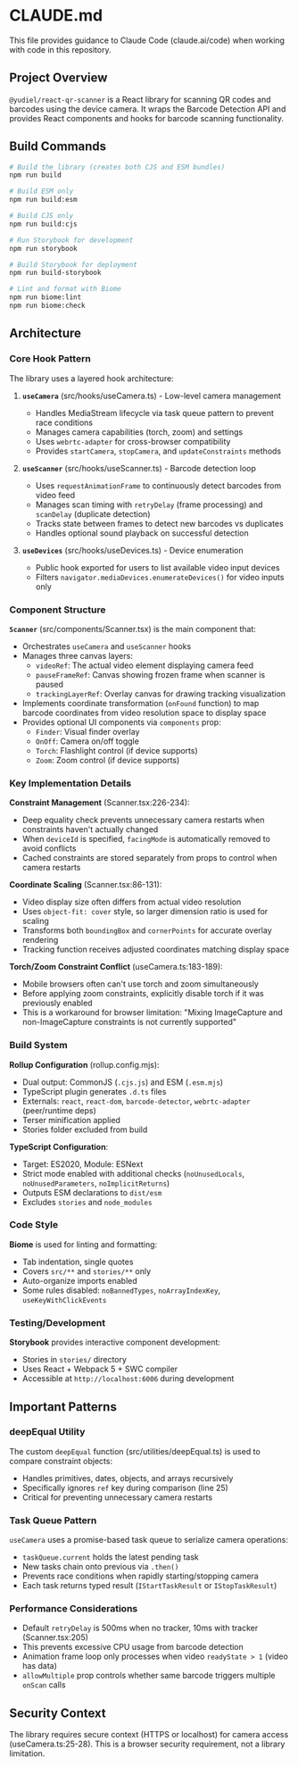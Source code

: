 # CLAUDE.md

This file provides guidance to Claude Code (claude.ai/code) when working with code in this repository.

## Project Overview

`@yudiel/react-qr-scanner` is a React library for scanning QR codes and barcodes using the device camera. It wraps the Barcode Detection API and provides React components and hooks for barcode scanning functionality.

## Build Commands

```bash
# Build the library (creates both CJS and ESM bundles)
npm run build

# Build ESM only
npm run build:esm

# Build CJS only
npm run build:cjs

# Run Storybook for development
npm run storybook

# Build Storybook for deployment
npm run build-storybook

# Lint and format with Biome
npm run biome:lint
npm run biome:check
```

## Architecture

### Core Hook Pattern

The library uses a layered hook architecture:

1. **`useCamera`** (src/hooks/useCamera.ts) - Low-level camera management
   - Handles MediaStream lifecycle via task queue pattern to prevent race conditions
   - Manages camera capabilities (torch, zoom) and settings
   - Uses `webrtc-adapter` for cross-browser compatibility
   - Provides `startCamera`, `stopCamera`, and `updateConstraints` methods

2. **`useScanner`** (src/hooks/useScanner.ts) - Barcode detection loop
   - Uses `requestAnimationFrame` to continuously detect barcodes from video feed
   - Manages scan timing with `retryDelay` (frame processing) and `scanDelay` (duplicate detection)
   - Tracks state between frames to detect new barcodes vs duplicates
   - Handles optional sound playback on successful detection

3. **`useDevices`** (src/hooks/useDevices.ts) - Device enumeration
   - Public hook exported for users to list available video input devices
   - Filters `navigator.mediaDevices.enumerateDevices()` for video inputs only

### Component Structure

**`Scanner`** (src/components/Scanner.tsx) is the main component that:
- Orchestrates `useCamera` and `useScanner` hooks
- Manages three canvas layers:
  - `videoRef`: The actual video element displaying camera feed
  - `pauseFrameRef`: Canvas showing frozen frame when scanner is paused
  - `trackingLayerRef`: Overlay canvas for drawing tracking visualization
- Implements coordinate transformation (`onFound` function) to map barcode coordinates from video resolution space to display space
- Provides optional UI components via `components` prop:
  - `Finder`: Visual finder overlay
  - `OnOff`: Camera on/off toggle
  - `Torch`: Flashlight control (if device supports)
  - `Zoom`: Zoom control (if device supports)

### Key Implementation Details

**Constraint Management** (Scanner.tsx:226-234):
- Deep equality check prevents unnecessary camera restarts when constraints haven't actually changed
- When `deviceId` is specified, `facingMode` is automatically removed to avoid conflicts
- Cached constraints are stored separately from props to control when camera restarts

**Coordinate Scaling** (Scanner.tsx:86-131):
- Video display size often differs from actual video resolution
- Uses `object-fit: cover` style, so larger dimension ratio is used for scaling
- Transforms both `boundingBox` and `cornerPoints` for accurate overlay rendering
- Tracking function receives adjusted coordinates matching display space

**Torch/Zoom Constraint Conflict** (useCamera.ts:183-189):
- Mobile browsers often can't use torch and zoom simultaneously
- Before applying zoom constraints, explicitly disable torch if it was previously enabled
- This is a workaround for browser limitation: "Mixing ImageCapture and non-ImageCapture constraints is not currently supported"

### Build System

**Rollup Configuration** (rollup.config.mjs):
- Dual output: CommonJS (`.cjs.js`) and ESM (`.esm.mjs`)
- TypeScript plugin generates `.d.ts` files
- Externals: `react`, `react-dom`, `barcode-detector`, `webrtc-adapter` (peer/runtime deps)
- Terser minification applied
- Stories folder excluded from build

**TypeScript Configuration**:
- Target: ES2020, Module: ESNext
- Strict mode enabled with additional checks (`noUnusedLocals`, `noUnusedParameters`, `noImplicitReturns`)
- Outputs ESM declarations to `dist/esm`
- Excludes `stories` and `node_modules`

### Code Style

**Biome** is used for linting and formatting:
- Tab indentation, single quotes
- Covers `src/**` and `stories/**` only
- Auto-organize imports enabled
- Some rules disabled: `noBannedTypes`, `noArrayIndexKey`, `useKeyWithClickEvents`

### Testing/Development

**Storybook** provides interactive component development:
- Stories in `stories/` directory
- Uses React + Webpack 5 + SWC compiler
- Accessible at `http://localhost:6006` during development

## Important Patterns

### deepEqual Utility

The custom `deepEqual` function (src/utilities/deepEqual.ts) is used to compare constraint objects:
- Handles primitives, dates, objects, and arrays recursively
- Specifically ignores `ref` key during comparison (line 25)
- Critical for preventing unnecessary camera restarts

### Task Queue Pattern

`useCamera` uses a promise-based task queue to serialize camera operations:
- `taskQueue.current` holds the latest pending task
- New tasks chain onto previous via `.then()`
- Prevents race conditions when rapidly starting/stopping camera
- Each task returns typed result (`IStartTaskResult` or `IStopTaskResult`)

### Performance Considerations

- Default `retryDelay` is 500ms when no tracker, 10ms with tracker (Scanner.tsx:205)
- This prevents excessive CPU usage from barcode detection
- Animation frame loop only processes when video `readyState > 1` (video has data)
- `allowMultiple` prop controls whether same barcode triggers multiple `onScan` calls

## Security Context

The library requires secure context (HTTPS or localhost) for camera access (useCamera.ts:25-28). This is a browser security requirement, not a library limitation.